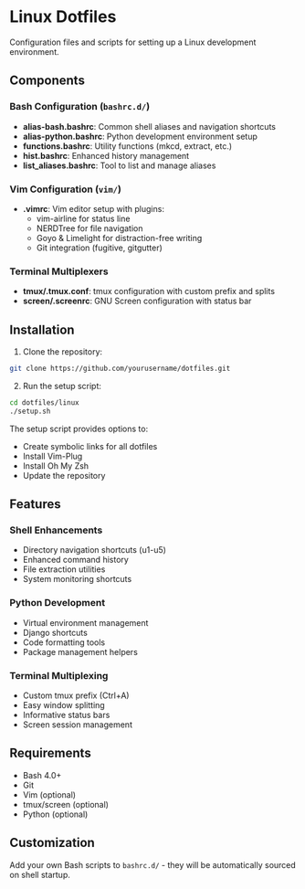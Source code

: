 # Linux Dotfiles

Configuration files and scripts for setting up a Linux development environment.

## Components

### Bash Configuration (`bashrc.d/`)
- **alias-bash.bashrc**: Common shell aliases and navigation shortcuts
- **alias-python.bashrc**: Python development environment setup
- **functions.bashrc**: Utility functions (mkcd, extract, etc.)
- **hist.bashrc**: Enhanced history management
- **list_aliases.bashrc**: Tool to list and manage aliases

### Vim Configuration (`vim/`)
- **.vimrc**: Vim editor setup with plugins:
  - vim-airline for status line
  - NERDTree for file navigation
  - Goyo & Limelight for distraction-free writing
  - Git integration (fugitive, gitgutter)

### Terminal Multiplexers
- **tmux/.tmux.conf**: tmux configuration with custom prefix and splits
- **screen/.screenrc**: GNU Screen configuration with status bar

## Installation

1. Clone the repository:
```bash
git clone https://github.com/yourusername/dotfiles.git
```

2. Run the setup script:
```bash
cd dotfiles/linux
./setup.sh
```

The setup script provides options to:
- Create symbolic links for all dotfiles
- Install Vim-Plug
- Install Oh My Zsh
- Update the repository

## Features

### Shell Enhancements
- Directory navigation shortcuts (u1-u5)
- Enhanced command history
- File extraction utilities
- System monitoring shortcuts

### Python Development
- Virtual environment management
- Django shortcuts
- Code formatting tools
- Package management helpers

### Terminal Multiplexing
- Custom tmux prefix (Ctrl+A)
- Easy window splitting
- Informative status bars
- Screen session management

## Requirements
- Bash 4.0+
- Git
- Vim (optional)
- tmux/screen (optional)
- Python (optional)

## Customization

Add your own Bash scripts to `bashrc.d/` - they will be automatically sourced on shell startup.